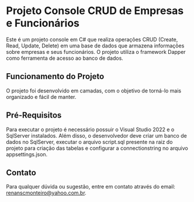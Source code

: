 # Projeto Console CRUD de Empresas e Funcionários

Este é um projeto console em C# que realiza operações CRUD (Create, Read, Update, Delete) em uma base de dados que armazena informações sobre empresas e seus funcionários. O projeto utiliza o framework Dapper como ferramenta de acesso ao banco de dados.

## Funcionamento do Projeto

O projeto foi desenvolvido em camadas, com o objetivo de torná-lo mais organizado e fácil de manter. 

## Pré-Requisitos

Para executar o projeto é necessário possuir o Visual Studio 2022 e o SqlServer instalados. Além disso, o desenvolvedor deve criar um banco de dados no SqlServer, executar o arquivo script.sql presente na raiz do projeto para criação das tabelas e configurar a connectionstring no arquivo appsettings.json.

## Contato

Para qualquer dúvida ou sugestão, entre em contato através do email: renanscmonteiro@yahoo.com.br.



